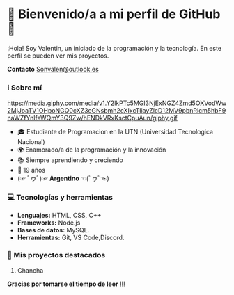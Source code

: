 # 🌟 Bienvenido/a a mi perfil de GitHub 🌟

¡Hola! Soy Valentin, un iniciado de la programación y la tecnología. En este perfil se pueden ver mis proyectos. 

**Contacto**
Sonvalen@outlook.es

### ℹ️ Sobre mí
https://media.giphy.com/media/v1.Y2lkPTc5MGI3NjExNGZ4Zmd5OXVodWw2MjJoaTV1OHpoNGQ0cXZ3cGNsbmh2cXIxcTliayZlcD12MV9pbnRlcm5hbF9naWZfYnlfaWQmY3Q9Zw/hENDkVRxKsctCpuAun/giphy.gif
- 🎓 Estudiante de Programacion en la UTN (Universidad Tecnologica Nacional)
- 🌍 Enamorado/a de la programación y la innovación
- 📚 Siempre aprendiendo y creciendo
- 🎂 19 años
- (☞ ﾟヮﾟ)☞   **Argentino**  ☜(ﾟヮﾟ☜)

### 💻 Tecnologías y herramientas

- **Lenguajes:** HTML, CSS, C++
- **Frameworks:** Node.js
- **Bases de datos:** MySQL.
- **Herramientas:** Git, VS Code,Discord.

### 🚀 Mis proyectos destacados

1. Chancha

**Gracias por tomarse el tiempo de leer**
!!!
